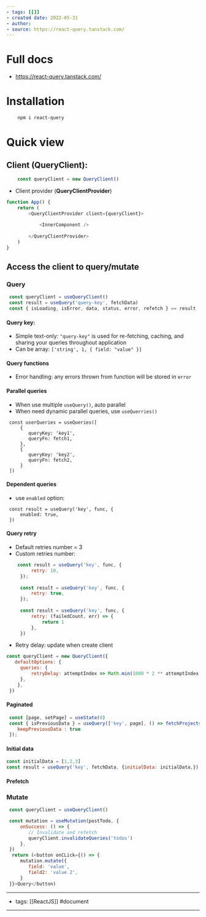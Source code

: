 ```yaml
---
- tags: [[]]
- created date: 2022-05-31
- author: 
- source: https://react-query.tanstack.com/
---
```


# Full docs
- https://react-query.tanstack.com/
# Installation
```bash
	npm i react-query
```

# Quick view
## Client (**QueryClient**):
```js
	const queryClient = new QueryClient()
```

- Client provider (**QueryClientProvider**)
```js
function App() {
	return (
		<QueryClientProvider client={queryClient}>
		
			<InnerComponent />
		
		</QueryClientProvider>
	)
}
```

## Access the client to query/mutate
### Query
```js
 const queryClient = useQueryClient()
 const result = useQuery('query-key', fetchData)
 const { isLoading, isError, data, status, error, refetch } == result
```
#### Query key:
-  Simple text-only:  `"query-key"` is used for re-fetching, caching, and sharing your queries throughout application
-  Can be array: `['string', 1, { field: "value" }]`
#### Query functions
- Error handling: any errors thrown from function will be stored in `error`
#### Parallel queries
- When use multiple `useQuery()`, auto parallel
- When need dynamic parallel queries, use `useQuerries()`
```
 const userQueries = useQueries([
	 {
		queryKey: 'key1',
		queryFn: fetch1,
	 },
	 {
		queryKey: 'key2',
		queryFn: fetch2,
	 }
 ])
```
#### Dependent queries
- use `enabled` option:
```
 const result = useQuery('key', func, {
	 enabled: true,
 })
```
#### Query retry
- Default retries number = 3
- Custom retries number:
```js
	const result = useQuery('key', func, {
		 retry: 10,
	 });
	 
	 const result = useQuery('key', func, {
		 retry: true,
	 });
	 
	 const result = useQuery('key', func, {
		 retry: (failedCount, err) => {
			 return 1
		 },
	 })
```
- Retry delay: update when create client
```js
const queryClient = new QueryClient({
   defaultOptions: {
     queries: {
		 retryDelay: attemptIndex => Math.min(1000 * 2 ** attemptIndex, 30000),
	 },
	},
 })
```
#### Paginated
```js
 const [page, setPage] = useState(0)
 const { isPreviousData } = useQuery(['key', page], () => fetchProjects(page), { 
    keepPreviousData : true 
 });
```
#### Initial data
```js
const initialData = [1,2,3]
const result = useQuery('key', fetchData, {initialData: initialData,})
```
#### Prefetch
              
### Mutate
```js
 const queryClient = useQueryClient()

 const mutation = useMutation(postTodo, {
	 onSuccess: () => {
		// Invalidate and refetch
	    queryClient.invalidateQueries('todos')
	 },
 })
  return (<button onCLick={() => {
	 mutation.mutate({
        field: 'value',
        field2: 'value 2',
	 }
 }}>Query</button)
```


---
- tags: [[ReactJS]] #document
---
